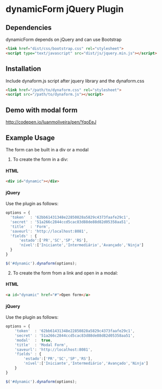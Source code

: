 # dynamicForm jQuery Plugin

## Dependencies

dynamicForm depends on jQuery and can use Bootstrap

```html
<link href="dist/css/bootstrap.css" rel="stylesheet">
<script type="text/javascript" src="dist/js/jquery.min.js"></script>
```

## Installation

Include dynaform.js script after jquery library and the dynaform.css

```html
<link href="/path/to/dynaform.css" rel="stylesheet">
<script src="/path/to/dynaform.js"></script>
```

## Demo with modal form

http://codepen.io/luanmoliveira/pen/YqoEeJ

## Example Usage

The form can be built in a div or a modal

1) To create the form in a div:
#### HTML

```html
<div id="dynamic"></div>
```

#### jQuery
Use the plugin as follows:
```js
options = { 
  'token'  : '62bb61431348e22850828a5829c4373faafe29c1', 
  'secret' : '51a266c2844ccd5cac83d88de88d82d05358aa51',
  'title'  : 'Form',
  'saveurl': 'http://localhost:8081',
  'fields' : { 
      'estado':['PR','SC','SP','RS'], 
      'nível':['Iniciante','Intermediário','Avançado','Ninja'] 
  } 
} 

$('#dynamic').dynaform(options);  
```


2) To create the form from a link and open in a modal:
#### HTML

```html
<a id="dynamic" href="#">Open form</a>
```

#### jQuery
Use the plugin as follows:
```js
options = { 
    'token'  : '62bb61431348e22850828a5829c4373faafe29c1', 
    'secret' : '51a266c2844ccd5cac83d88de88d82d05358aa51',
    'modal'  :  true, 
    'title'  : 'Modal Form',
    'saveurl': 'http://localhost:8081',
    'fields' : { 
        'estado':['PR','SC','SP','RS'], 
        'nível':['Iniciante','Intermediário','Avançado','Ninja'] 
    } 
}

$('#dynamic').dynaform(options);  
```
